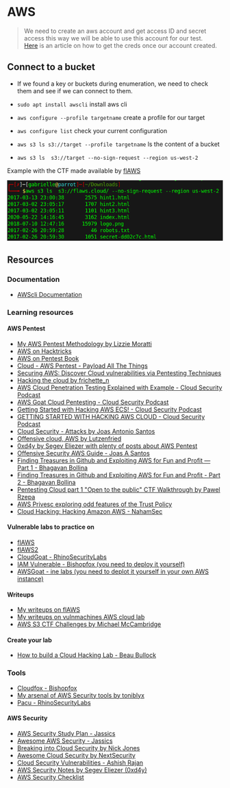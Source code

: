# AWS

> We need to create an aws account and get access ID and secret access this way we will be able to use this account for our test.  
> [Here](https://docs.aws.amazon.com/powershell/latest/userguide/pstools-appendix-sign-up.html) is an article on how to get the creds once our account created.

## Connect to a bucket

- If we found a key or buckets during enumeration, we need to check them and see if we can connect to them.

- `sudo apt install awscli` install aws cli
- `aws configure --profile targetname` create a profile for our target
- `aws configure list` check your current configuration
- `aws s3 ls s3://target --profile targetname` ls the content of a bucket
- `aws s3 ls  s3://target --no-sign-request --region us-west-2`

Example with the CTF made available by [flAWS](http://flaws.cloud/)  

![flAWS](../.res/2023-07-07-10-31-49.png)  

## Resources

### Documentation

- [AWScli Documentation](https://aws.amazon.com/fr/cli/)

### Learning resources

#### AWS Pentest

- [My AWS Pentest Methodology by Lizzie Moratti](https://medium.com/@MorattiSec/my-aws-pentest-methodology-14c333b7fb58)
- [AWS on Hacktricks](https://cloud.hacktricks.xyz/pentesting-cloud/aws-security)
- [AWS on Pentest Book](https://pentestbook.six2dez.com/enumeration/cloud/aws)
- [Cloud - AWS Pentest - Payload All The Things](https://github.com/swisskyrepo/PayloadsAllTheThings/blob/master/Methodology%20and%20Resources/Cloud%20-%20AWS%20Pentest.md)
- [Securing AWS: Discover Cloud vulnerabilities via Pentesting Techniques](https://youtu.be/fg_hey18tio)
- [Hacking the cloud by frichette_n](https://hackingthe.cloud/)
- [AWS Cloud Penetration Testing Explained with Example - Cloud Security Podcast](https://youtu.be/2YZaWoBAH7M)
- [AWS Goat Cloud Pentesting - Cloud Security Podcast](https://www.youtube.com/watch?v=2fClIjVF-Y4)
- [Getting Started with Hacking AWS ECS! - Cloud Security Podcast](https://youtu.be/UUPtnqRgBAQ)
- [GETTING STARTED WITH HACKING AWS CLOUD - Cloud Security Podcast](https://youtu.be/Btl78aP-VHo)
- [Cloud Security - Attacks by Joas Antonio Santos](https://github.com/CyberSecurityUP/Cloud-Security-Attacks)
- [Offensive cloud, AWS by Lutzenfried](https://github.com/lutzenfried/OffensiveCloud/tree/main/AWS)
- [0xd4y by Segev Eliezer with plenty of posts about AWS Pentest](https://0xd4y.com/)
- [Offensive Security AWS Guide - Joas A Santos](https://www.linkedin.com/posts/joas-antonio-dos-santos_offensive-security-aws-guide-activity-7024715135717912576-5nEZ?utm_source=share&utm_medium=member_desktop)
- [Finding Treasures in Github and Exploiting AWS for Fun and Profit — Part 1 - Bhagavan Bollina](https://blog.appsecco.com/finding-treasures-in-github-and-exploiting-aws-for-fun-and-profit-part-1-be5cfadf942)
- [Finding Treasures in Github and Exploiting AWS for Fun and Profit - Part 2 - Bhagavan Bollina](https://blog.appsecco.com/finding-treasures-in-github-and-exploiting-aws-for-fun-and-profit-part-2-8ffefa995439)
- [Pentesting Cloud part 1 "Open to the public" CTF Walkthrough by Pawel Rzepa](https://infosecwriteups.com/pentesting-cloud-part-1-open-to-the-public-ctf-walkthrough-aa4dae59ec4e)
- [AWS Privesc exploring odd features of the Trust Policy](https://medium.com/inside-the-tech-by-softserve/aws-privilege-escalation-exploring-odd-features-of-the-trust-policy-7a970a32861)
- [Cloud Hacking: Hacking Amazon AWS - NahamSec](https://youtu.be/Gq4QLy1-jcc)

#### Vulnerable labs to practice on

- [flAWS](http://flaws.cloud/)
- [flAWS2](http://flaws2.cloud/)
- [CloudGoat - RhinoSecurityLabs](https://github.com/RhinoSecurityLabs/cloudgoat)
- [IAM Vulnerable - Bishopfox (you need to deploy it yourself)](https://github.com/BishopFox/iam-vulnerable)
- [AWSGoat - ine labs (you need to deplot it yourself in your own AWS instance)](https://github.com/ine-labs/AWSGoat)

#### Writeups

- [My writeups on flAWS](../writeups/various-flaws.md)
- [My writeups on vulnmachines AWS cloud lab](../writeups/vulnmachines-cloud.md)
- [AWS S3 CTF Challenges by Michael McCambridge](https://n0j.github.io/2017/10/02/aws-s3-ctf.html)

#### Create your lab

- [How to build a Cloud Hacking Lab - Beau Bullock](https://youtu.be/4s_3oNwqImo)

### Tools

- [Cloudfox - Bishopfox](https://github.com/BishopFox/cloudfox)
- [My arsenal of AWS Security tools by toniblyx](https://github.com/toniblyx/my-arsenal-of-aws-security-tools)
- [Pacu - RhinoSecurityLabs](https://github.com/RhinoSecurityLabs/pacu)

#### AWS Security

- [AWS Security Study Plan - Jassics](https://github.com/jassics/security-study-plan/blob/main/aws-security-study-plan.md)
- [Awesome AWS Security - Jassics](https://github.com/jassics/awesome-aws-security)
- [Breaking into Cloud Security by Nick Jones](https://www.nojones.net/posts/breaking-into-cloudsec)
- [Awesome Cloud Security by NextSecurity](https://github.com/NextSecurity/Awesome-Cloud-Security)
- [Cloud Security Vulnerabilities - Ashish Rajan](https://github.com/hashishrajan/cloud-security-vulnerabilities)
- [AWS Security Notes by Segev Eliezer (0xd4y)](https://github.com/0xd4y/Notes/tree/main/AWS)
- [AWS Security Checklist](https://awscheck.netlify.app/)